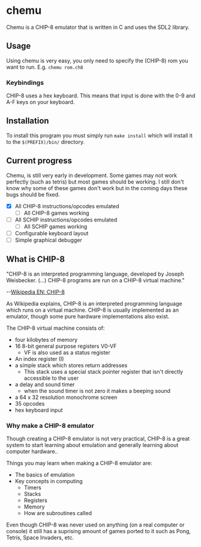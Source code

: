 # chemu

Chemu is a CHIP-8 emulator that is written in C and uses the SDL2 library.

## Usage

Using chemu is very easy, you only need to specify the (CHIP-8) rom you want to run. E.g. ``` chemu rom.ch8 ```

### Keybindings

CHIP-8 uses a hex keyboard. This means that input is done with the 0-9 and A-F keys on your keyboard.

## Installation

To install this program you must simply run ``` make install ``` which will install it to the ``` $(PREFIX)/bin/ ``` directory.

## Current progress

Chemu, is still very early in development. Some games may not work perfectly (such as tetris) but most games should be working. I still don't know why some of these games don't work but in the coming days these bugs should be fixed.

- [x] All CHIP-8 instructions/opcodes emulated
  - [ ] All CHIP-8 games working
- [ ] All SCHIP instructions/opcodes emulated
  - [ ] All SCHIP games working
- [ ] Configurable keyboard layout
- [ ] Simple graphical debugger

## What is CHIP-8

"CHIP-8 is an interpreted programming language, developed by Joseph Weisbecker. (...) CHIP-8 programs are run on a CHIP-8 virtual machine."

--[Wikipedia EN: CHIP-8](https://en.wikipedia.org/wiki/CHIP-8)

As Wikipedia explains, CHIP-8 is an interpreted programming language which runs on a virtual machine. CHIP-8 is usually implemented as an emulator, though some pure hardware implementations also exist. 

The CHIP-8 virtual machine consists of:
- four kilobytes of memory
- 16 8-bit general purpose registers V0-VF
  - VF is also used as a status register
- An index register (I) 
- a simple stack which stores return addresses
  - This stack uses a special stack pointer register that isn't directly accessible to the user
- a delay and sound timer
  - when the sound timer is not zero it makes a beeping sound
- a 64 x 32 resolution monochrome screen
- 35 opcodes
- hex keyboard input

### Why make a CHIP-8 emulator

Though creating a CHIP-8 emulator is not very practical, CHIP-8 is a great system to start learning about emulation and generally learning about computer hardware..

Things you may learn when making a CHIP-8 emulator are:

- The basics of emulation
- Key concepts in computing
  - Timers
  - Stacks
  - Registers
  - Memory
  - How are subroutines called

Even though CHIP-8 was never used on anything (on a real computer or console) it still has a suprising amount of games ported to it such as Pong, Tetris, Space Invaders, etc.

